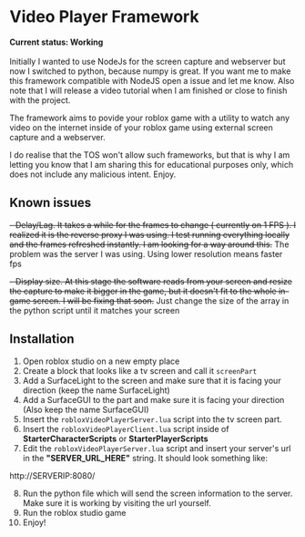 # Video Player Framework

**Current status: Working** <br/><br/> Initially I wanted to use NodeJs for the screen capture and webserver but now I switched to python, because numpy is great. If you want me to make this framework compatible with NodeJS open a issue and let me know. Also note that I will release a video tutorial when I am finished or close to finish with the project.

The framework aims to povide your roblox game with a utility to watch any video on the internet inside of your roblox game using external screen capture and a webserver.

I do realise that the TOS won't allow such frameworks, but that is why I am letting you know that I am sharing this for educational purposes only, which does not include any malicious intent. Enjoy.

## Known issues

~~- Delay/Lag. It takes a while for the frames to change ( currently on 1 FPS ). I realized it is the reverse proxy I was using. I test running everything locally and the frames refreshed instantly. I am looking for a way around this.~~ The problem was the server I was using. Using lower resolution means faster fps

~~- Display size. At this stage the software reads from your screen and resize the capture to make it bigger in the game, but it doesn't fit to the whole in-game screen. I will be fixing that soon.~~ Just change the size of the array in the python script until it matches your screen

## Installation

1) Open roblox studio on a new empty place
2) Create a block that looks like a tv screen and call it `screenPart`
3) Add a SurfaceLight to the screen and make sure that it is facing your direction (keep the name SurfaceLight)
4) Add a SurfaceGUI to the part and make sure it is facing your direction (Also keep the name SurfaceGUI)
5) Insert the `robloxVideoPlayerServer.lua` script into the tv screen part.
6) Insert the `robloxVideoPlayerClient.lua` script inside of **StarterCharacterScripts** or **StarterPlayerScripts**
7) Edit the `robloxVideoPlayerServer.lua` script and insert your server's url in the **"SERVER_URL_HERE"** string. It should look something like:

  http://SERVERIP:8080/

8) Run the python file which will send the screen information to the server. Make sure it is working by visiting the url yourself.
9) Run the roblox studio game
10) Enjoy!
